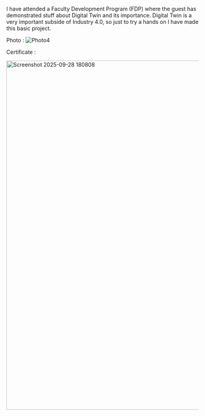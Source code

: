 I have attended a Faculty Development Program (FDP) where the guest has demonstrated stuff about Digital Twin and its importance. Digital Twin is a very important subside of Industry 4.0, so just to try a hands on I have made this basic project.

Photo : ![Photo4](https://github.com/user-attachments/assets/87fafdf1-5195-4bda-b7eb-6caaaa76a4c7)


Certificate : 


<img width="1297" height="913" alt="Screenshot 2025-09-28 180808" src="https://github.com/user-attachments/assets/505ba146-7375-4a38-b31a-304f9d7f63c1" />
